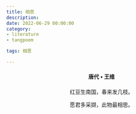 ```yaml
---
title: 相思
description:
date: 2022-06-29 00:00:00
category:
- literature
- tangpoem

tags: 相思

---
```


<div id="poem-author">
唐代 • 王维
</div>
<div id="poem-body">
<p class="poem-paragraph">红豆生南国，春来发几枝。</p>
<p class="poem-paragraph">愿君多采撷，此物最相思。</p>

</div>

<style>

#poem-author {
    width: 100%;
    text-align: center;
    margin: 20px 0;
    font-weight: bold;
}
#poem-body {
    width: 100%;
    text-align: center;
}
.poem-paragraph {
    font-family: "仿宋"
}

</style>